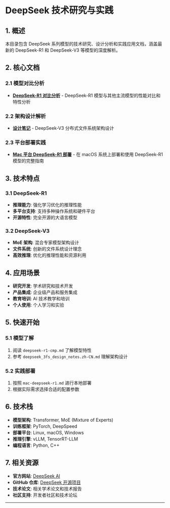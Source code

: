 # DeepSeek 技术研究与实践

## 1. 概述

本目录包含 DeepSeek 系列模型的技术研究、设计分析和实践应用文档，涵盖最新的 DeepSeek-R1 和 DeepSeek-V3 等模型的深度解析。

## 2. 核心文档

### 2.1 模型对比分析

- **[DeepSeek-R1 对比分析](./deepseek-r1-cmp.md)** - DeepSeek-R1 模型与其他主流模型的性能对比和特性分析

### 2.2 架构设计解析

- **[设计笔记](./deepseek_3fs_design_notes.zh-CN.md)** - DeepSeek-V3 分布式文件系统架构设计

### 2.3 平台部署实践

- **[Mac 平台 DeepSeek-R1 部署](./mac-deepseek-r1.md)** - 在 macOS 系统上部署和使用 DeepSeek-R1 模型的完整指南

## 3. 技术特点

### 3.1 DeepSeek-R1

- **推理能力**: 强化学习优化的推理性能
- **多平台支持**: 支持多种操作系统和硬件平台
- **开源特性**: 完全开源的大语言模型

### 3.2 DeepSeek-V3

- **MoE 架构**: 混合专家模型架构设计
- **文件系统**: 创新的文件系统设计理念
- **高效推理**: 优化的推理性能和资源利用

## 4. 应用场景

- **研究开发**: 学术研究和技术开发
- **产品集成**: 企业级产品和服务集成
- **教育培训**: AI 技术教学和培训
- **个人使用**: 个人学习和实验

## 5. 快速开始

### 5.1 模型了解

1. 阅读 `deepseek-r1-cmp.md` 了解模型特性
2. 参考 `deepseek_3fs_design_notes.zh-CN.md` 理解架构设计

### 5.2 实践部署

1. 按照 `mac-deepseek-r1.md` 进行本地部署
2. 根据实际需求选择合适的配置参数

## 6. 技术栈

- **模型架构**: Transformer, MoE (Mixture of Experts)
- **训练框架**: PyTorch, DeepSpeed
- **部署平台**: Linux, macOS, Windows
- **推理引擎**: vLLM, TensorRT-LLM
- **编程语言**: Python, C++

## 7. 相关资源

- **官方网站**: [DeepSeek AI](https://www.deepseek.com/)
- **GitHub 仓库**: [DeepSeek 开源项目](https://github.com/deepseek-ai)
- **技术论文**: 相关学术论文和技术报告
- **社区支持**: 开发者社区和技术论坛

---
